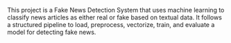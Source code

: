 This project is a Fake News Detection System that uses machine learning to classify news articles as either real or fake based on textual data. It follows a structured pipeline to load, preprocess, vectorize, train, and evaluate a model for detecting fake news.
